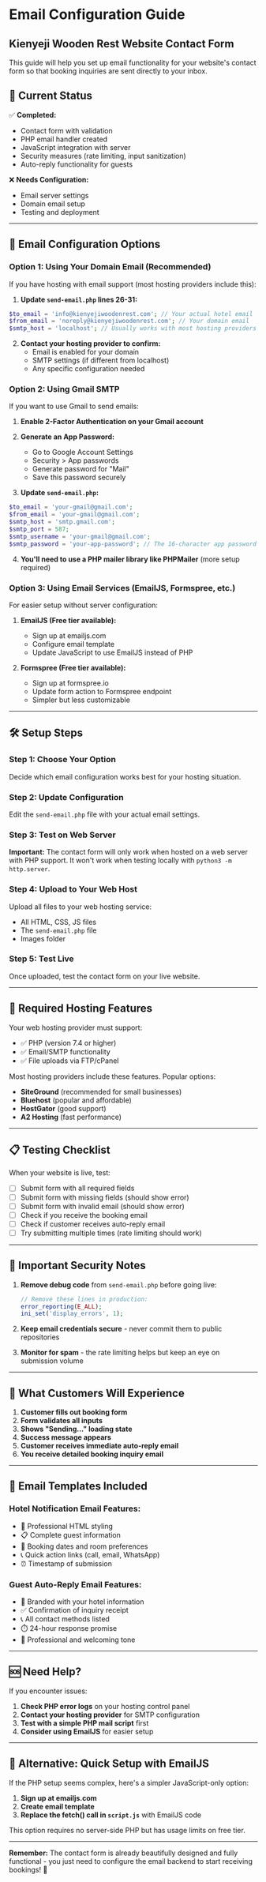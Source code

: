 # Email Configuration Guide
## Kienyeji Wooden Rest Website Contact Form

This guide will help you set up email functionality for your website's contact form so that booking inquiries are sent directly to your inbox.

## 🚀 Current Status

✅ **Completed:**
- Contact form with validation
- PHP email handler created
- JavaScript integration with server
- Security measures (rate limiting, input sanitization)
- Auto-reply functionality for guests

❌ **Needs Configuration:**
- Email server settings
- Domain email setup
- Testing and deployment

---

## 📧 Email Configuration Options

### Option 1: Using Your Domain Email (Recommended)

If you have hosting with email support (most hosting providers include this):

1. **Update `send-email.php` lines 26-31:**
```php
$to_email = 'info@kienyejiwoodenrest.com'; // Your actual hotel email
$from_email = 'noreply@kienyejiwoodenrest.com'; // Your domain email
$smtp_host = 'localhost'; // Usually works with most hosting providers
```

2. **Contact your hosting provider to confirm:**
   - Email is enabled for your domain
   - SMTP settings (if different from localhost)
   - Any specific configuration needed

### Option 2: Using Gmail SMTP

If you want to use Gmail to send emails:

1. **Enable 2-Factor Authentication on your Gmail account**
2. **Generate an App Password:**
   - Go to Google Account Settings
   - Security > App passwords
   - Generate password for "Mail"
   - Save this password securely

3. **Update `send-email.php`:**
```php
$to_email = 'your-gmail@gmail.com';
$from_email = 'your-gmail@gmail.com';
$smtp_host = 'smtp.gmail.com';
$smtp_port = 587;
$smtp_username = 'your-gmail@gmail.com';
$smtp_password = 'your-app-password'; // The 16-character app password
```

4. **You'll need to use a PHP mailer library like PHPMailer** (more setup required)

### Option 3: Using Email Services (EmailJS, Formspree, etc.)

For easier setup without server configuration:

1. **EmailJS (Free tier available):**
   - Sign up at emailjs.com
   - Configure email template
   - Update JavaScript to use EmailJS instead of PHP

2. **Formspree (Free tier available):**
   - Sign up at formspree.io
   - Update form action to Formspree endpoint
   - Simpler but less customizable

---

## 🛠 Setup Steps

### Step 1: Choose Your Option
Decide which email configuration works best for your hosting situation.

### Step 2: Update Configuration
Edit the `send-email.php` file with your actual email settings.

### Step 3: Test on Web Server
**Important:** The contact form will only work when hosted on a web server with PHP support. It won't work when testing locally with `python3 -m http.server`.

### Step 4: Upload to Your Web Host
Upload all files to your web hosting service:
- All HTML, CSS, JS files
- The `send-email.php` file
- Images folder

### Step 5: Test Live
Once uploaded, test the contact form on your live website.

---

## 🔧 Required Hosting Features

Your web hosting provider must support:
- ✅ PHP (version 7.4 or higher)
- ✅ Email/SMTP functionality
- ✅ File uploads via FTP/cPanel

Most hosting providers include these features. Popular options:
- **SiteGround** (recommended for small businesses)
- **Bluehost** (popular and affordable)
- **HostGator** (good support)
- **A2 Hosting** (fast performance)

---

## 📋 Testing Checklist

When your website is live, test:

- [ ] Submit form with all required fields
- [ ] Submit form with missing fields (should show error)
- [ ] Submit form with invalid email (should show error)
- [ ] Check if you receive the booking email
- [ ] Check if customer receives auto-reply email
- [ ] Try submitting multiple times (rate limiting should work)

---

## 🚨 Important Security Notes

1. **Remove debug code** from `send-email.php` before going live:
   ```php
   // Remove these lines in production:
   error_reporting(E_ALL);
   ini_set('display_errors', 1);
   ```

2. **Keep email credentials secure** - never commit them to public repositories

3. **Monitor for spam** - the rate limiting helps but keep an eye on submission volume

---

## 🎨 What Customers Will Experience

1. **Customer fills out booking form**
2. **Form validates all inputs**
3. **Shows "Sending..." loading state**
4. **Success message appears**
5. **Customer receives immediate auto-reply email**
6. **You receive detailed booking inquiry email**

---

## 📧 Email Templates Included

### Hotel Notification Email Features:
- 🎨 Professional HTML styling
- 📋 Complete guest information
- 📅 Booking dates and room preferences
- 📞 Quick action links (call, email, WhatsApp)
- ⏰ Timestamp of submission

### Guest Auto-Reply Email Features:
- 🏡 Branded with your hotel information
- ✅ Confirmation of inquiry receipt
- 📞 All contact methods listed
- ⏱️ 24-hour response promise
- 🌟 Professional and welcoming tone

---

## 🆘 Need Help?

If you encounter issues:

1. **Check PHP error logs** on your hosting control panel
2. **Contact your hosting provider** for SMTP configuration
3. **Test with a simple PHP mail script** first
4. **Consider using EmailJS** for easier setup

---

## 🔄 Alternative: Quick Setup with EmailJS

If the PHP setup seems complex, here's a simpler JavaScript-only option:

1. **Sign up at emailjs.com**
2. **Create email template**
3. **Replace the fetch() call in `script.js`** with EmailJS code

This option requires no server-side PHP but has usage limits on free tier.

---

**Remember:** The contact form is already beautifully designed and fully functional - you just need to configure the email backend to start receiving bookings! 🎉
